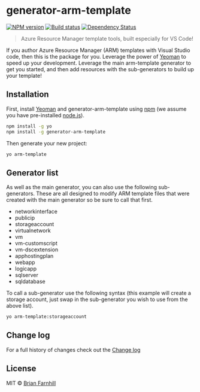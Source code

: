 # generator-arm-template

[![NPM version][npm-image]][npm-url] [![Build status][appveyor-image]][appveyor-url]
 [![Dependency Status][daviddm-image]][daviddm-url]
> Azure Resource Manager template tools, built especially for VS Code!

If you author Azure Resource Manager (ARM) templates with Visual Studio code, then
this is the package for you. Leverage the power of [Yeoman](http://yeoman.io) to speed
up your development. Leverage the main arm-template generator to get you started, and
then add resources with the sub-generators to build up your template!

## Installation

First, install [Yeoman](http://yeoman.io) and generator-arm-template using [npm](https://www.npmjs.com/) (we assume you have pre-installed [node.js](https://nodejs.org/)).

```bash
npm install -g yo
npm install -g generator-arm-template
```

Then generate your new project:

```bash
yo arm-template
```

## Generator list

As well as the main generator, you can also use the following sub-generators. These
are all designed to modify ARM template files that were created with the main generator
so be sure to call that first.

* networkinterface
* publicip
* storageaccount
* virtualnetwork
* vm
* vm-customscript
* vm-dscextension
* apphostingplan
* webapp
* logicapp
* sqlserver
* sqldatabase

To call a sub-generator use the following syntax (this example will create a
storage account, just swap in the sub-generator you wish to use from the
above list).

```bash
yo arm-template:storageaccount
```

## Change log

For a full history of changes check out the [Change log](CHANGELOG.md)

## License

MIT © [Brian Farnhill](http://brianfarnhill.com)

[npm-image]: https://badge.fury.io/js/generator-arm-template.svg
[npm-url]: https://npmjs.org/package/generator-arm-template
[daviddm-image]: https://david-dm.org/BrianFarnhill/generator-arm-template.svg?theme=shields.io
[daviddm-url]: https://david-dm.org/BrianFarnhill/generator-arm-template
[appveyor-image]: https://ci.appveyor.com/api/projects/status/jfhys9pjk393q445?svg=true
[appveyor-url]: https://ci.appveyor.com/project/BrianFarnhill/generator-arm-template

